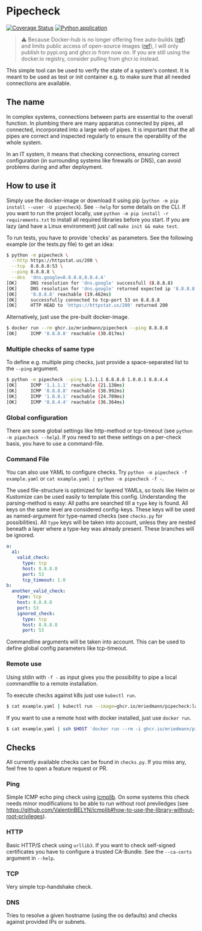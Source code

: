 # Pipecheck

[![Coverage Status](https://coveralls.io/repos/github/mriedmann/pipecheck/badge.svg?branch=main)](https://coveralls.io/github/mriedmann/pipecheck?branch=main) [![Python application](https://github.com/mriedmann/pipecheck/actions/workflows/python-app.yaml/badge.svg)](https://github.com/mriedmann/pipecheck/actions/workflows/python-app.yaml)

> :warning: Because Docker-hub is no longer offering free auto-builds ([ref](https://www.docker.com/blog/changes-to-docker-hub-autobuilds/)) and limits public access of open-source images ([ref](https://www.docker.com/increase-rate-limits)), I will only publish to pypi.org and ghcr.io from now on. If you are still using the docker.io registry, consider pulling from ghcr.io instead.

This simple tool can be used to verify the state of a system's context. It is meant to be used as test or init container e.g. to make sure that all needed connections are available. 

## The name

In complex systems, connections between parts are essential to the overall function. In plumbing there are many apparatus connected by pipes, all connected, incorporated into a large web of pipes. It is important that the all pipes are correct and inspected regularly to ensure the operability of the whole system.

In an IT system, it means that checking connections, ensuring correct configuration (in surrounding systems like firewalls or DNS), can avoid problems during and after deployment. 

## How to use it

Simply use the docker-image or download it using pip (`python -m pip install --user -U pipecheck`). See `--help` for some details on the CLI. If you want to run the project locally, use `python -m pip install -r requirements.txt` to install all required libraries before you start. If you are lazy (and have a Linux environment) just call `make init && make test`.

To run tests, you have to provide 'checks' as parameters. See the following example (or the tests.py file) to get an idea:

```bash
$ python -m pipecheck \
  --http https://httpstat.us/200 \
  --tcp  8.8.8.8:53 \
  --ping 8.8.8.8 \
  --dns  'dns.google=8.8.8.8,8.8.4.4'
[OK]     DNS resolution for 'dns.google' successfull (8.8.8.8)
[OK]     DNS resolution for 'dns.google' returned expected ip '8.8.8.8'
[OK]     '8.8.8.8' reachable (19.462ms)
[OK]     successfully connected to tcp-port 53 on 8.8.8.8
[OK]     HTTP HEAD to 'https://httpstat.us/200' returned 200
```

Alternatively, just use the pre-built docker-image.

```bash
$ docker run --rm ghcr.io/mriedmann/pipecheck --ping 8.8.8.8
[OK]     ICMP '8.8.8.8' reachable (30.017ms)
```

### Multiple checks of same type

To define e.g. multiple ping checks, just provide a space-separated list to the `--ping` argument. 

```bash
$ python -m pipecheck --ping 1.1.1.1 8.8.8.8 1.0.0.1 8.8.4.4
[OK]     ICMP '1.1.1.1' reachable (21.138ms)
[OK]     ICMP '8.8.8.8' reachable (30.992ms)
[OK]     ICMP '1.0.0.1' reachable (24.709ms)
[OK]     ICMP '8.8.4.4' reachable (36.364ms)
````

### Global configuration

There are some global settings like http-method or tcp-timeout (see `python -m pipecheck --help`). If you need to set these settings on a per-check basis, you have to use a command-file. 

### Command File

You can also use YAML to configure checks. Try `python -m pipecheck -f example.yaml` or `cat example.yaml | python -m pipecheck -f -`.

The used file-structure is optimized for layered YAMLs, so tools like Helm or Kustomize can be used easily to template this config. Understanding the parsing-method is easy: All paths are searched till a `type` key is found. All keys on the same level are considered config-keys. These keys will be used as named-argument for type-named checks (see `checks.py` for possibilities). All `type` keys will be taken into account, unless they are nested beneath a layer where a type-key was already present. These branches will be ignored. 

```yaml
a:
  a1:
    valid_check:
      type: tcp
      host: 8.8.8.8
      port: 53
      tcp_timeout: 1.0
b:
  another_valid_check:
    type: tcp
    host: 8.8.8.8
    port: 53
    ignored_check:
      type: tcp
      host: 8.8.8.8
      port: 53
```

Commandline arguments will be taken into account. This can be used to define global config parameters like tcp-timeout.

### Remote use

Using stdin with `-f -` as input gives you the possibility to pipe a local commandfile to a remote installation.

To execute checks against k8s just use `kubectl run`.

```bash
$ cat example.yaml | kubectl run --image=ghcr.io/mriedmann/pipecheck:latest --rm --restart=Never -i checks -- -f -
```

If you want to use a remote host with docker installed, just use `docker run`.

```bash
$ cat example.yaml | ssh $HOST 'docker run --rm -i ghcr.io/mriedmann/pipecheck:latest -f - '
```

## Checks

All currently available checks can be found in `checks.py`. If you miss any, feel free to open a feature request or PR.

### Ping

Simple ICMP echo ping check using [icmplib](https://github.com/ValentinBELYN/icmplib). On some systems this check needs minor modifications to be able to run without root previledges (see https://github.com/ValentinBELYN/icmplib#how-to-use-the-library-without-root-privileges).

### HTTP

Basic HTTP/S check using `urllib3`. If you want to check self-signed certificates you have to configure a trusted CA-Bundle. See the `--ca-certs` argument in `--help`.

### TCP

Very simple tcp-handshake check.

### DNS

Tries to resolve a given hostname (using the os defaults) and checks against provided IPs or subnets. 
